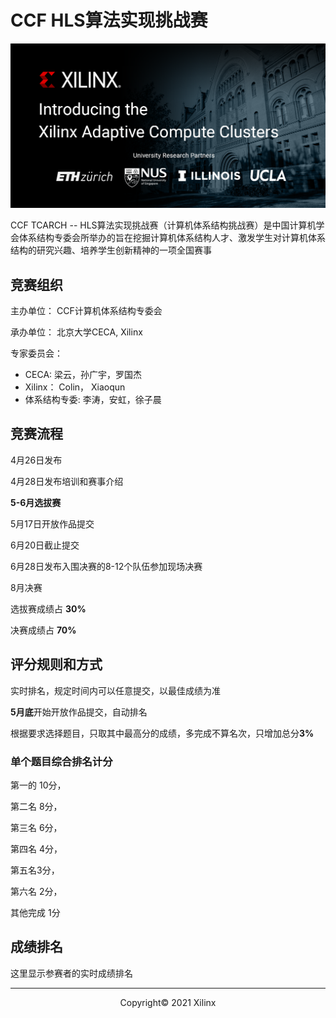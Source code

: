 # CCF HLS算法实现挑战赛

![](./images/xacc_banner.png)

CCF TCARCH -- HLS算法实现挑战赛（计算机体系结构挑战赛）是中国计算机学会体系结构专委会所举办的旨在挖掘计算机体系结构人才、激发学生对计算机体系结构的研究兴趣、培养学生创新精神的一项全国赛事

## 竞赛组织
主办单位： CCF计算机体系结构专委会

承办单位： 北京大学CECA, Xilinx

专家委员会：
+ CECA: 梁云，孙广宇，罗国杰
+ Xilinx： Colin， Xiaoqun
+ 体系结构专委:   李涛，安虹，徐子晨


## 竞赛流程


4月26日发布

4月28日发布培训和赛事介绍

**5-6月选拔赛**

5月17日开放作品提交

6月20日截止提交

6月28日发布入围决赛的8-12个队伍参加现场决赛

8月决赛

选拔赛成绩占 **30%**

决赛成绩占 **70%**

## 评分规则和方式

实时排名，规定时间内可以任意提交，以最佳成绩为准

**5月底**开始开放作品提交，自动排名

根据要求选择题目，只取其中最高分的成绩，多完成不算名次，只增加总分**3%**

### 单个题目综合排名计分

第一的 10分， 

第二名 8分，

第三名 6分，

第四名 4分，

第五名3分，

第六名 2分，

其他完成 1分




## 成绩排名

这里显示参赛者的实时成绩排名

---------------------------------------
<p align="center">Copyright&copy; 2021 Xilinx</p>
